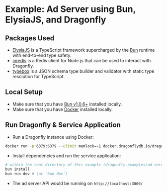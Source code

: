 # Example: Ad Server using Bun, ElysiaJS, and Dragonfly

## Packages Used

- [ElysiaJS](https://elysiajs.com/) is a TypeScript framework supercharged by the [Bun](https://bun.sh/) runtime with end-to-end type safety.
- [ioredis](https://github.com/redis/ioredis) is a Redis client for Node.js that can be used to interact with Dragonfly.
- [typebox](https://github.com/sinclairzx81/typebox) is a JSON schema type builder and validator with static type resolution for TypeScript.

## Local Setup

- Make sure that you have [Bun v1.0.6+](https://bun.sh/) installed locally.
- Make sure that you have [Docker](https://docs.docker.com/engine/install/) installed locally.

## Run Dragonfly & Service Application

- Run a Dragonfly instance using Docker:

```bash
docker run -p 6379:6379 --ulimit memlock=-1 docker.dragonflydb.io/dragonflydb/dragonfly
```

- Install dependencies and run the service application:

```bash
# within the root directory of this example (dragonfly-examples/ad-server-cache-bun)
bun install
bun run dev # (or `bun dev`)
```

- The ad server API would be running on `http://localhost:3000/`
